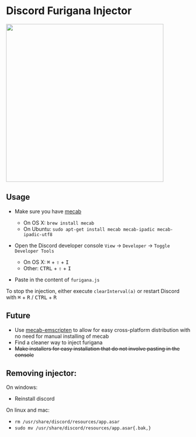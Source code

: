 # Discord Furigana Injector

<img width=430 src="https://user-images.githubusercontent.com/4116708/28990536-b669da42-797e-11e7-9e68-4d8bd42d0a92.png" />

## Usage

- Make sure you have [mecab](https://github.com/taku910/mecab)
    - On OS X: `brew install mecab`
    - On Ubuntu: `sudo apt-get install mecab mecab-ipadic mecab-ipadic-utf8`

- Open the Discord developer console `View` → `Developer` → `Toggle Developer Tools`
    - On OS X: <kbd>⌘</kbd> + <kbd>⇧</kbd> + <kbd>I</kbd>
    - Other: <kbd>CTRL</kbd> + <kbd>⇧</kbd> + <kbd>I</kbd>

- Paste in the content of `furigana.js`

To stop the injection, either execute `clearInterval(a)` or restart Discord with <kbd>⌘</kbd> + <kbd>R</kbd> / <kbd>CTRL</kbd> + <kbd>R</kbd>

## Future

- Use [mecab-emscripten](https://github.com/fasiha/mecab-emscripten) to allow for easy cross-platform distribution with no need for manual installing of mecab
- Find a cleaner way to inject furigana
- ~~Make installers for easy installation that do not involve pasting in the console~~

## Removing injector:

On windows: 

- Reinstall discord

On linux and mac:

- `rm /usr/share/discord/resources/app.asar`
- `sudo mv /usr/share/discord/resources/app.asar{.bak,}`